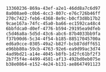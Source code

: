 
                13360236-869a-43ef-a2e1-46dd8a7c6d97
                8a008ae0-c0b6-4cc3-807c-e76c726b46ff
                270c7422-feb6-4368-8e9c-b0cf3d8b17b2
                9cae167a-74fc-45a0-ba66-ec1592ca48c4
                6bbfdca0-d0ef-4776-b594-29195ea9dfeb
                c5d46a8a-5d5d-43c6-abc6-87b4033bb9fa
                f37b90d6-5c34-4f54-b185-88517045700a
                ed6a9cce-0305-49a2-b82f-bcb87ddff651
                e96bb80a-59cb-4763-92e6-ea9d99ac3d74
                4ad9bd21-a14e-4045-b8fb-1d2fc61bf2f3
                2b7f5f4e-4499-4581-af13-492bd0eb075e
                b38e0864-e152-4e24-b131-ae8647491123
                